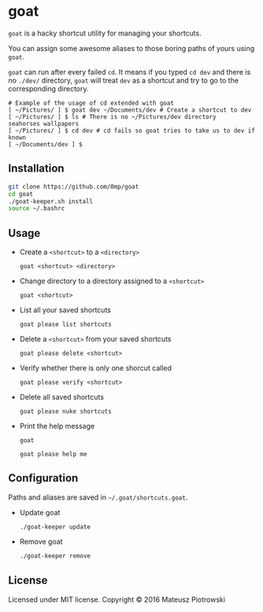 goat
====

`goat` is a hacky shortcut utility for managing your shortcuts.

You can assign some awesome aliases to those boring paths of yours using
`goat`.

`goat` can run after every failed `cd`. It means if you typed `cd dev` and
there is no `./dev/` directory, `goat` will treat `dev` as a shortcut and try
to go to the corresponding directory.

```text
# Example of the usage of cd extended with goat
[ ~/Pictures/ ] $ goat dev ~/Documents/dev # Create a shortcut to dev
[ ~/Pictures/ ] $ ls # There is no ~/Pictures/dev directory
seahorses wallpapers
[ ~/Pictures/ ] $ cd dev # cd fails so goat tries to take us to dev if known
[ ~/Documents/dev ] $
```

Installation
------------

```sh
git clone https://github.com/0mp/goat
cd goat
./goat-keeper.sh install
source ~/.bashrc
```

Usage
-----

- Create a `<shortcut>` to a `<directory>`

  ```text
  goat <shortcut> <directory>
  ```

- Change directory to a directory assigned to a `<shortcut>`

  ```text
  goat <shortcut>
  ```

- List all your saved shortcuts

  ```text
  goat please list shortcuts
  ```

- Delete a `<shortcut>` from your saved shortcuts

  ```text
  goat please delete <shortcut>
  ```

- Verify whether there is only one shorcut called <shortcut>

  ```text
  goat please verify <shortcut>
  ```

- Delete all saved shortcuts

  ```text
  goat please nuke shortcuts
  ```

- Print the help message

  ```text
  goat
  ```

  ```text
  goat please help me
  ```

Configuration
-------------

Paths and aliases are saved in `~/.goat/shortcuts.goat`.

- Update goat

  ```text
  ./goat-keeper update
  ```

- Remove goat

  ```sh
  ./goat-keeper remove
  ```

License
-------

Licensed under MIT license. Copyright &#169; 2016 Mateusz Piotrowski
